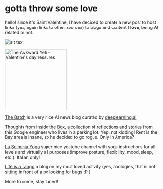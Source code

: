 # gotta throw some love

hello! since it's Saint Valentine, I have decided to create a new post to host links (yes, again links to other sources) to blogs and content I **love**, being AI related or not.

![alt text](http://theawkwardyeti.com/wp-content/uploads/2015/02/0213_Heartbodystandards.png "The Awkward Yeti on Valentine's day pressure")

<a href="http://theawkwardyeti.com/comic/valentines-day-pressures/">
         <img alt="The Awkward Yeti - Valentine's day ressures" src="http://theawkwardyeti.com/wp-content/uploads/2015/02/0213_Heartbodystandards.png" height="200">
      </a>

[The Batch](https://www.deeplearning.ai/thebatch/?utm_source=social&utm_medium=twitter&utm_campaign=TheBatchAnnouncementAugust132019)
 is a very nice AI news blog curated by [deeplearning.ai](https://www.deeplearning.ai/)
 
[Thoughts from Inside the Box](https://frominsidethebox.com/), 
a collection of reflections and stories from this Google engineer who lives in a parking lot. Yep, not kidding! 
 Rent is the Bay area is insane, so he decided to go rogue. Only in America?
 
 [La Scimmia Yoga](https://www.youtube.com/user/LaScimmiaYoga) super nice youtube channel with yoga instructions for all levels and 
 virtually all purposes (improve posture, flexibility, mood, sleep, etc.). Italian only!
 
 [Life is a Tango](http://lifeisatango.blogspot.com/) a blog on my most loved activity 
 (yes, apologies, that is not sitting in front of a pc looking for bugs ;P )
 
 More to come, stay tuned!


